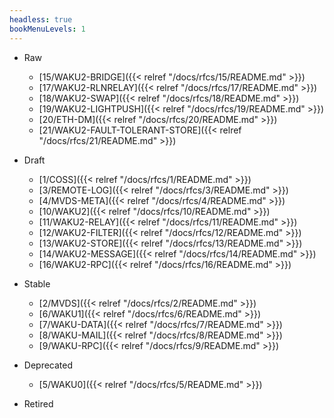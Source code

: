 ```yaml
---
headless: true
bookMenuLevels: 1
---
```


- Raw
  - [15/WAKU2-BRIDGE]({{< relref "/docs/rfcs/15/README.md" >}})
  - [17/WAKU2-RLNRELAY]({{< relref "/docs/rfcs/17/README.md" >}})
  - [18/WAKU2-SWAP]({{< relref "/docs/rfcs/18/README.md" >}})
  - [19/WAKU2-LIGHTPUSH]({{< relref "/docs/rfcs/19/README.md" >}})
  - [20/ETH-DM]({{< relref "/docs/rfcs/20/README.md" >}})
  - [21/WAKU2-FAULT-TOLERANT-STORE]({{< relref "/docs/rfcs/21/README.md" >}})

- Draft
  - [1/COSS]({{< relref "/docs/rfcs/1/README.md" >}})
  - [3/REMOTE-LOG]({{< relref "/docs/rfcs/3/README.md" >}})
  - [4/MVDS-META]({{< relref "/docs/rfcs/4/README.md" >}})
  - [10/WAKU2]({{< relref "/docs/rfcs/10/README.md" >}})
  - [11/WAKU2-RELAY]({{< relref "/docs/rfcs/11/README.md" >}})
  - [12/WAKU2-FILTER]({{< relref "/docs/rfcs/12/README.md" >}})
  - [13/WAKU2-STORE]({{< relref "/docs/rfcs/13/README.md" >}})
  - [14/WAKU2-MESSAGE]({{< relref "/docs/rfcs/14/README.md" >}})
  - [16/WAKU2-RPC]({{< relref "/docs/rfcs/16/README.md" >}})
- Stable
  - [2/MVDS]({{< relref "/docs/rfcs/2/README.md" >}})
  - [6/WAKU1]({{< relref "/docs/rfcs/6/README.md" >}})
  - [7/WAKU-DATA]({{< relref "/docs/rfcs/7/README.md" >}})
  - [8/WAKU-MAIL]({{< relref "/docs/rfcs/8/README.md" >}})
  - [9/WAKU-RPC]({{< relref "/docs/rfcs/9/README.md" >}})
- Deprecated
  - [5/WAKU0]({{< relref "/docs/rfcs/5/README.md" >}})
- Retired
